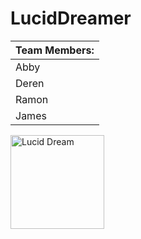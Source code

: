 # LucidDreamer

Team Members: |
--------------|
Abby          |
Deren         |
Ramon         |
James         |

<img src="http://cdn-7.spiritscienceandmetaphysics.com/wp-content/uploads/2013/12/lucid-dream.png" width="150px" alt="Lucid Dream"/>

